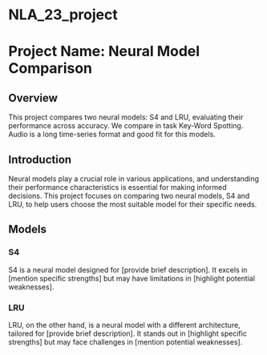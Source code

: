 # NLA_23_project


# Project Name: Neural Model Comparison

## Overview
This project compares two neural models: S4 and LRU, evaluating their performance across accuracy. We compare in task Key-Word Spotting. Audio is a long time-series format and good fit for this models.


## Introduction
Neural models play a crucial role in various applications, and understanding their performance characteristics is essential for making informed decisions. This project focuses on comparing two neural models, S4 and LRU, to help users choose the most suitable model for their specific needs.

## Models

### S4
S4 is a neural model designed for [provide brief description]. It excels in [mention specific strengths] but may have limitations in [highlight potential weaknesses].

### LRU
LRU, on the other hand, is a neural model with a different architecture, tailored for [provide brief description]. It stands out in [highlight specific strengths] but may face challenges in [mention potential weaknesses].
